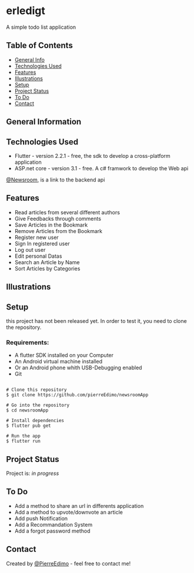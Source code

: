 # erledigt

A simple todo list application

## Table of Contents
* [General Info](#general-information)
* [Technologies Used](#technologies-used)
* [Features](#features)
* [Illustrations](#illustrations)
* [Setup](#setup)
* [Project Status](#project-status)
* [To Do](#to-do)
* [Contact](#contact)


## General Information


## Technologies Used
- Flutter - version 2.2.1 - free, the sdk to develop a cross-platform application
- ASP.net core - version 3.1 - free. A c# framwork to develop the Web api

[@Newsroom](https://github.com/pierreEdimo/newsroom), is a link to the backend api

## Features
- Read articles from several different authors 
- Give Feedbacks through comments
- Save Articles in the Bookmark 
- Remove Articles from the Bookmark
- Register new user
- Sign In registered user 
- Log out user
- Edit personal Datas
- Search an Article by Name
- Sort Articles by Categories

## Illustrations

## Setup
this project has not been released yet. In order to test it, 
you need to clone the repository.
   ### Requirements:
   - A flutter SDK installed on your Computer
   - An Android virtual machine installed
   - Or an Android phone whith USB-Debugging enabled
   - Git

```

# Clone this repository
$ git clone https://github.com/pierreEdimo/newsroomApp

# Go into the repository
$ cd newsroomApp

# Install dependencies
$ flutter pub get

# Run the app
$ flutter run

```

## Project Status
Project is: _in progress_

## To Do
- Add a method to share an url in differents application
- Add a method to upvote/downvote an article
- Add push Notification
- Add a Recommandation System
- Add a forgot password method

## Contact
Created by [@PierreEdimo](https://www.patricedimo.com/) - feel free to contact me!